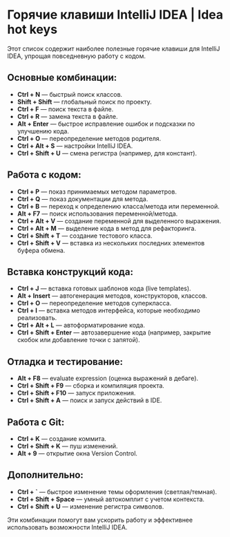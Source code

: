 # Горячие клавиши IntelliJ IDEA | Idea hot keys

Этот список содержит наиболее полезные горячие клавиши для IntelliJ IDEA, упрощая повседневную работу с кодом.

## Основные комбинации:

- **Ctrl + N** — быстрый поиск классов.
- **Shift + Shift** — глобальный поиск по проекту.
- **Ctrl + F** — поиск текста в файле.
- **Ctrl + R** — замена текста в файле.
- **Alt + Enter** — быстрое исправление ошибок и подсказки по улучшению кода.
- **Ctrl + O** — переопределение методов родителя.
- **Ctrl + Alt + S** — настройки IntelliJ IDEA.
- **Ctrl + Shift + U** — смена регистра (например, для констант).

## Работа с кодом:

- **Ctrl + P** — показ принимаемых методом параметров.
- **Ctrl + Q** — показ документации для метода.
- **Ctrl + B** — переход к определению класса/метода или переменной.
- **Alt + F7** — поиск использования переменной/метода.
- **Ctrl + Alt + V** — создание переменной для выделенного выражения.
- **Ctrl + Alt + M** — выделение кода в метод для рефакторинга.
- **Ctrl + Shift + T** — создание тестового класса.
- **Ctrl + Shift + V** — вставка из нескольких последних элементов буфера обмена.

## Вставка конструкций кода:

- **Ctrl + J** — вставка готовых шаблонов кода (live templates).
- **Alt + Insert** — автогенерация методов, конструкторов, классов.
- **Ctrl + O** — переопределение методов суперкласса.
- **Ctrl + I** — вставка методов интерфейса, которые необходимо реализовать.
- **Ctrl + Alt + L** — автоформатирование кода.
- **Ctrl + Shift + Enter** — автозавершение кода (например, закрытие скобок или добавление точки с запятой).

## Отладка и тестирование:

- **Alt + F8** — evaluate expression (оценка выражений в дебаге).
- **Ctrl + Shift + F9** — сборка и компиляция проекта.
- **Ctrl + Shift + F10** — запуск приложения.
- **Ctrl + Shift + A** — поиск и запуск действий в IDE.

## Работа с Git:

- **Ctrl + K** — создание коммита.
- **Ctrl + Shift + K** — пуш изменений.
- **Alt + 9** — открытие окна Version Control.

## Дополнительно:

- **Ctrl + `** — быстрое изменение темы оформления (светлая/темная).
- **Ctrl + Shift + Space** — умный автокомплит с учетом контекста.
- **Ctrl + Shift + U** — изменение регистра символов.

Эти комбинации помогут вам ускорить работу и эффективнее использовать возможности IntelliJ IDEA.
